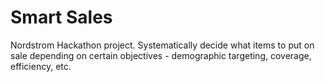 # Smart Sales
Nordstrom Hackathon project. Systematically decide what items to put on sale depending on certain objectives - demographic targeting, coverage, efficiency, etc. 
